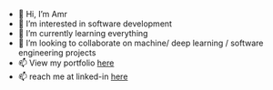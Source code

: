 - 👋 Hi, I’m Amr
- 👀 I’m interested in software development
- 🌱 I’m currently learning everything
- 💞️ I’m looking to collaborate on machine/ deep learning / software engineering projects
- 📫 View my portfolio [here](http://amrmoneer21.me) 
- 📫 reach me at linked-in [here](https://www.linkedin.com/in/amr-moneer-533a84157/)
<!---
amrali21/amrali21 is a ✨ special ✨ repository because its `README.md` (this file) appears on your GitHub profile.
You can click the Preview link to take a look at your changes.
--->
